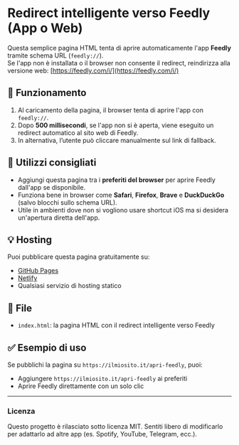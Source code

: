 # Redirect intelligente verso Feedly (App o Web)

Questa semplice pagina HTML tenta di aprire automaticamente l'app **Feedly** tramite schema URL (`feedly://`).  
Se l'app non è installata o il browser non consente il redirect, reindirizza alla versione web: [https://feedly.com/i/](https://feedly.com/i/)

## 🔧 Funzionamento

1. Al caricamento della pagina, il browser tenta di aprire l'app con `feedly://`.
2. Dopo **500 millisecondi**, se l'app non si è aperta, viene eseguito un redirect automatico al sito web di Feedly.
3. In alternativa, l’utente può cliccare manualmente sul link di fallback.

## 🧪 Utilizzi consigliati

- Aggiungi questa pagina tra i **preferiti del browser** per aprire Feedly dall'app se disponibile.
- Funziona bene in browser come **Safari**, **Firefox**, **Brave** e **DuckDuckGo** (salvo blocchi sullo schema URL).
- Utile in ambienti dove non si vogliono usare shortcut iOS ma si desidera un'apertura diretta dell'app.

## 💡 Hosting

Puoi pubblicare questa pagina gratuitamente su:
- [GitHub Pages](https://pages.github.com/)
- [Netlify](https://www.netlify.com/)
- Qualsiasi servizio di hosting statico

## 📁 File

- `index.html`: la pagina HTML con il redirect intelligente verso Feedly

## ✅ Esempio di uso

Se pubblichi la pagina su `https://ilmiosito.it/apri-feedly`, puoi:
- Aggiungere `https://ilmiosito.it/apri-feedly` ai preferiti
- Aprire Feedly direttamente con un solo clic

---

### Licenza

Questo progetto è rilasciato sotto licenza MIT. Sentiti libero di modificarlo per adattarlo ad altre app (es. Spotify, YouTube, Telegram, ecc.).
